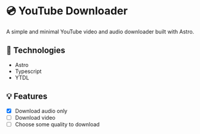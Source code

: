 # 💿 YouTube Downloader

A simple and minimal YouTube video and audio downloader built with Astro.

## 🚀 Technologies

- Astro
- Typescript
- YTDL

## 💡 Features

- [x] Download audio only
- [ ] Download video
- [ ] Choose some quality to download 